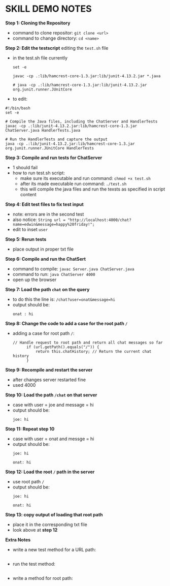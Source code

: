 # SKILL DEMO NOTES

**Step 1: Cloning the Repository**
- command to clone repositor: `git clone <url>`
- command to change directory: `cd <name>`

**Step 2: Edit the testscript**
editing the `test.sh` file
- in the test.sh file currently
    ```
    set -e

    javac -cp .:lib/hamcrest-core-1.3.jar:lib/junit-4.13.2.jar *.java

    # java -cp .:lib/hamcrest-core-1.3.jar:lib/junit-4.13.2.jar org.junit.runner.JUnitCore 
    ```
- to edit: 
```
#!/bin/bash
set -e

# Compile the Java files, including the ChatServer and HandlerTests
javac -cp .:lib/junit-4.13.2.jar:lib/hamcrest-core-1.3.jar ChatServer.java HandlerTests.java

# Run the HandlerTests and capture the output
java -cp .:lib/junit-4.13.2.jar:lib/hamcrest-core-1.3.jar org.junit.runner.JUnitCore HandlerTests  
```

**Step 3: Compile and run tests for ChatServer**
- 1 should fail
- how to run test.sh script:
    - make sure its executable and run command: `chmod +x test.sh`
    - after its made executable run command: `./test.sh`
    - this will compile the java files and run the texsts as specified in script content

**Step 4: Edit test files to fix test input**
- note: errors are in the second test
- also notice: `String url = "http://localhost:4000/chat?name=edwin&message=happy%20friday!";`
- edit to inset `user`

**Step 5: Rerun tests**
- place output in proper txt file

**Step 6: Compile and run the ChatSert**
- command to compile: `javac Server.java ChatServer.java`
- command to run: `java ChatServer 4000`
- open up the browser

**Step 7: Load the path `chat` on the query**
- to do this the line is: `/chat?user=onat&message=hi`
- output should be:
  ```
  onat : hi
  ```

**Step 8: Change the code to add a case for the root path `/`**
- adding a case for root path `/`:
  ```
  // Handle request to root path and return all chat messages so far
        if (url.getPath().equals("/")) {
            return this.chatHistory; // Return the current chat history
        }
  ```

**Step 9: Recompile and restart the server**
- after changes server restarted fine
- used 4000

**Step 10: Load the path `/chat` on that server**
- case with user = joe and message = hi
- output should be:
  ```
  joe: hi
  ```

**Step 11: Repeat step 10**
- case with user = onat and messge = hi
- output should be:
  ```
  joe: hi

  onat: hi
  ```

**Step 12: Load the root `/` path in the server**
- use root path `/`
- output should be:
  ```
  joe: hi

  onat: hi
  ```

**Step 13: copy output of loading that root path**
- place it in the corresponding txt file
- look above at **step 12**

**Extra Notes**
- write a new test method for a URL path:
```
```

- run the test method:
```
```

- write a method for root path:
```
```